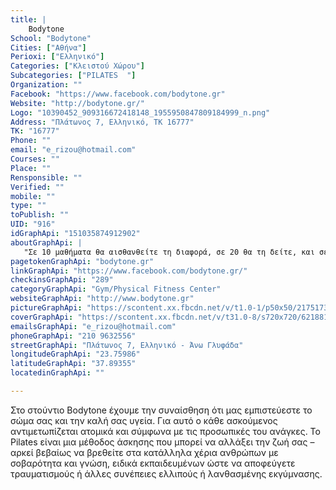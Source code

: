 ```yaml
---
title: |
    Bodytone
School: "Bodytone"
Cities: ["Αθήνα"]
Perioxi: ["Ελληνικό"]
Categories: ["Κλειστού Χώρου"]
Subcategories: ["PILATES  "]
Organization: ""
Facebook: "https://www.facebook.com/bodytone.gr"
Website: "http://bodytone.gr/"
Logo: "10390452_909316672418148_1955950847809184999_n.png"
Address: "Πλάτωνος 7, Ελληνικό, ΤΚ 16777"
TK: "16777"
Phone: ""
email: "e_rizou@hotmail.com"
Courses: ""
Place: ""
Rensponsible: ""
Verified: ""
mobile: ""
type: ""
toPublish: ""
UID: "916"
idGraphApi: "151035874912902"
aboutGraphApi: | 
   "Σε 10 μαθήματα θα αισθανθείτε τη διαφορά, σε 20 θα τη δείτε, και σε 30 θα έχετε αποκτήσει ένα καινούριο σώμα."
pagetokenGraphApi: "bodytone.gr"
linkGraphApi: "https://www.facebook.com/bodytone.gr/"
checkinsGraphApi: "289"
categoryGraphApi: "Gym/Physical Fitness Center"
websiteGraphApi: "http://www.bodytone.gr"
pictureGraphApi: "https://scontent.xx.fbcdn.net/v/t1.0-1/p50x50/21751736_1940810329268772_3004985123746374264_n.jpg?oh=3d1bee0d305578775b39236233802a75&amp;oe=5B048963"
coverGraphApi: "https://scontent.xx.fbcdn.net/v/t31.0-8/s720x720/621881_530957830254036_1716389548_o.jpg?oh=fcac51a8bd25623afb5e92f61ab77418&amp;oe=5B4AC996"
emailsGraphApi: "e_rizou@hotmail.com"
phoneGraphApi: "210 9632556"
streetGraphApi: "Πλάτωνος 7, Ελληνικό - Άνω Γλυφάδα"
longitudeGraphApi: "23.75986"
latitudeGraphApi: "37.89355"
locatedinGraphApi: ""

---
```


Στο στούντιο Bodytone έχουμε την συναίσθηση ότι μας εμπιστεύεστε το σώμα σας και την καλή σας υγεία. Για αυτό ο κάθε ασκούμενος αντιμετωπίζεται ατομικά και σύμφωνα με τις προσωπικές του ανάγκες. Το Pilates είναι μια μέθοδος άσκησης που μπορεί να αλλάξει την ζωή σας – αρκεί βεβαίως να βρεθείτε στα κατάλληλα χέρια ανθρώπων με σοβαρότητα και γνώση, ειδικά εκπαιδευμένων ώστε να αποφεύγετε τραυματισμούς ή άλλες συνέπειες ελλιπούς ή λανθασμένης εκγύμνασης.

